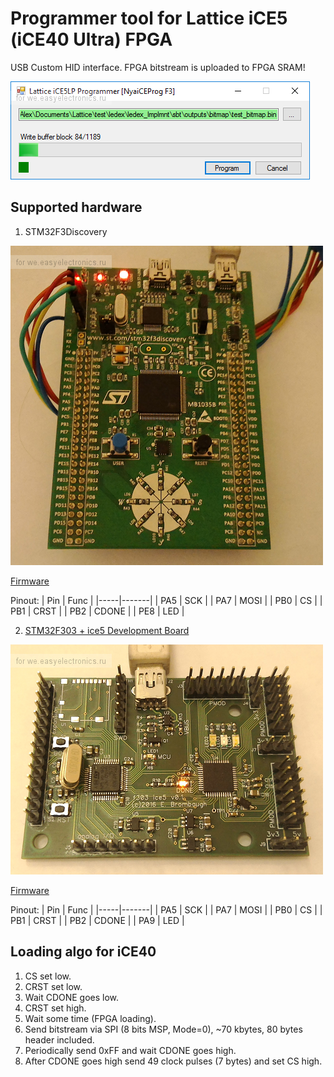 # Programmer tool for Lattice iCE5 (iCE40 Ultra) FPGA

USB Custom HID interface.
FPGA bitstream is uploaded to FPGA SRAM!

![GUI screenshot](assets/gui.png)

## Supported hardware
1. STM32F3Discovery

![STM32F3Discovery photo](assets/stm32f3discovery.png)

[Firmware](firmware/stm32f303/stm32f3lattice_disc.hex)

Pinout:
| Pin | Func  | 
|-----|-------|
| PA5 | SCK   | 
| PA7 | MOSI  |
| PB0 | CS    |
| PB1 | CRST  |
| PB2 | CDONE |
| PE8 | LED   |

2. [STM32F303 + ice5 Development Board](http://ebrombaugh.studionebula.com/embedded/f303_ice5/)

![STM32F303 + ice5 Development Board photo](assets/ice5devboard.png)

[Firmware](firmware/stm32f303/stm32f3lattice_ice5.hex)

Pinout:
| Pin | Func  | 
|-----|-------|
| PA5 | SCK   | 
| PA7 | MOSI  |
| PB0 | CS    |
| PB1 | CRST  |
| PB2 | CDONE |
| PA9 | LED   |

## Loading algo for iCE40
1. CS set low.
2. CRST set low.
3. Wait CDONE goes low.
4. CRST set high.
5. Wait some time (FPGA loading).
6. Send bitstream via SPI (8 bits MSP, Mode=0), ~70 kbytes, 80 bytes header included.
7. Periodically send 0xFF and wait CDONE goes high.
8. After CDONE goes high send 49 clock pulses (7 bytes) and set CS high.
